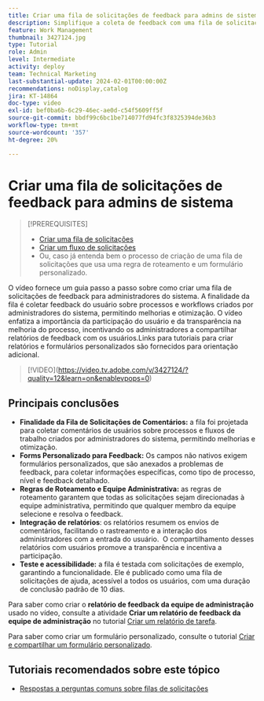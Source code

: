 ```yaml
---
title: Criar uma fila de solicitações de feedback para admins de sistema
description: Simplifique a coleta de feedback com uma fila de solicitações dedicada, utilizando formulários personalizados para entrada detalhada, regras de roteamento para enviar envios diretos à equipe de administração, integração de relatórios para insights acionáveis e publicação de filas de solicitações de ajuda acessíveis com uma duração padrão de conclusão de 10 dias.
feature: Work Management
thumbnail: 3427124.jpg
type: Tutorial
role: Admin
level: Intermediate
activity: deploy
team: Technical Marketing
last-substantial-update: 2024-02-01T00:00:00Z
recommendations: noDisplay,catalog
jira: KT-14864
doc-type: video
exl-id: bef0ba6b-6c29-46ec-ae0d-c54f5609ff5f
source-git-commit: bbdf99c6bc1be714077fd94fc3f8325394de36b3
workflow-type: tm+mt
source-wordcount: '357'
ht-degree: 20%

---
```


# Criar uma fila de solicitações de feedback para admins de sistema

>[!PREREQUISITES]
>
>* [Criar uma fila de solicitações](https://experienceleague.adobe.com/docs/workfront-learn/tutorials-workfront/manage-work/request-queues/create-a-request-queue.html?lang=pt-BR)
>* [Criar um fluxo de solicitações](https://experienceleague.adobe.com/docs/workfront-learn/tutorials-workfront/manage-work/request-queues/create-a-request-flow.html?lang=pt-BR)
>* Ou, caso já entenda bem o processo de criação de uma fila de solicitações que usa uma regra de roteamento e um formulário personalizado.

O vídeo fornece um guia passo a passo sobre como criar uma fila de solicitações de feedback para administradores do sistema.
&#x200B;A finalidade da fila é coletar feedback do usuário sobre processos e workflows criados por administradores do sistema, permitindo melhorias e otimização.
O vídeo enfatiza a importância da participação do usuário e da transparência na melhoria do processo, incentivando os administradores a compartilhar relatórios de feedback com os usuários.
&#x200B;Links para tutoriais para criar relatórios e formulários personalizados são fornecidos para orientação adicional.


>[!VIDEO]&#x200B;(https://video.tv.adobe.com/v/3427124/?quality=12&learn=on&enablevpops=0)

## Principais conclusões

* **Finalidade da Fila de Solicitações de Comentários:** a fila foi projetada para coletar comentários de usuários sobre processos e fluxos de trabalho criados por administradores do sistema, permitindo melhorias e otimização.&#x200B;
* **Forms Personalizado para Feedback:** Os campos não nativos exigem formulários personalizados, que são anexados a problemas de feedback, para coletar informações específicas, como tipo de processo, nível e feedback detalhado.
* **Regras de Roteamento e Equipe Administrativa:** as regras de roteamento garantem que todas as solicitações sejam direcionadas à equipe administrativa, permitindo que qualquer membro da equipe selecione e resolva o feedback.
* **Integração de relatórios**: os relatórios resumem os envios de comentários, facilitando o rastreamento e a interação dos administradores com a entrada do usuário. &#x200B; O compartilhamento desses relatórios com usuários promove a transparência e incentiva a participação.
* **Teste e acessibilidade:** a fila é testada com solicitações de exemplo, garantindo a funcionalidade. Ele é publicado como uma fila de solicitações de ajuda, acessível a todos os usuários, com uma duração de conclusão padrão de 10 dias.


Para saber como criar o **relatório de feedback da equipe de administração** usado no vídeo, consulte a atividade **Criar um relatório de feedback da equipe de administração** no tutorial [Criar um relatório de tarefa](https://experienceleague.adobe.com/pt-br/docs/workfront-learn/tutorials-workfront/reporting/basic-reporting/create-a-task-report#activity-2-create-an-admin-team-feedback-report).

Para saber como criar um formulário personalizado, consulte o tutorial [Criar e compartilhar um formulário personalizado](https://experienceleague.adobe.com/docs/workfront-learn/tutorials-workfront/custom-data/custom-forms/custom-forms-creating-and-sharing-a-custom-form.html?lang=pt-BR).

## Tutoriais recomendados sobre este tópico

* [Respostas a perguntas comuns sobre filas de solicitações](/help/manage-work/request-queues/request-queue-faq.md)
